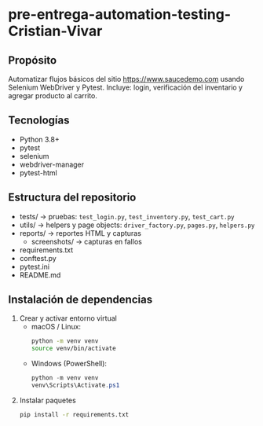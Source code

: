 # pre-entrega-automation-testing-Cristian-Vivar

## Propósito

Automatizar flujos básicos del sitio https://www.saucedemo.com usando Selenium WebDriver y Pytest. Incluye: login, verificación del inventario y agregar producto al carrito.

## Tecnologías

- Python 3.8+
- pytest
- selenium
- webdriver-manager
- pytest-html

## Estructura del repositorio

- tests/                   -> pruebas: `test_login.py`, `test_inventory.py`, `test_cart.py`
- utils/                   -> helpers y page objects: `driver_factory.py`, `pages.py`, `helpers.py`
- reports/                 -> reportes HTML y capturas
  - screenshots/           -> capturas en fallos
- requirements.txt
- conftest.py
- pytest.ini
- README.md

## Instalación de dependencias

1. Crear y activar entorno virtual
   - macOS / Linux:
     ```bash
     python -m venv venv
     source venv/bin/activate
     ```
   - Windows (PowerShell):
     ```powershell
     python -m venv venv
     venv\Scripts\Activate.ps1
     ```
2. Instalar paquetes
   ```bash
   pip install -r requirements.txt